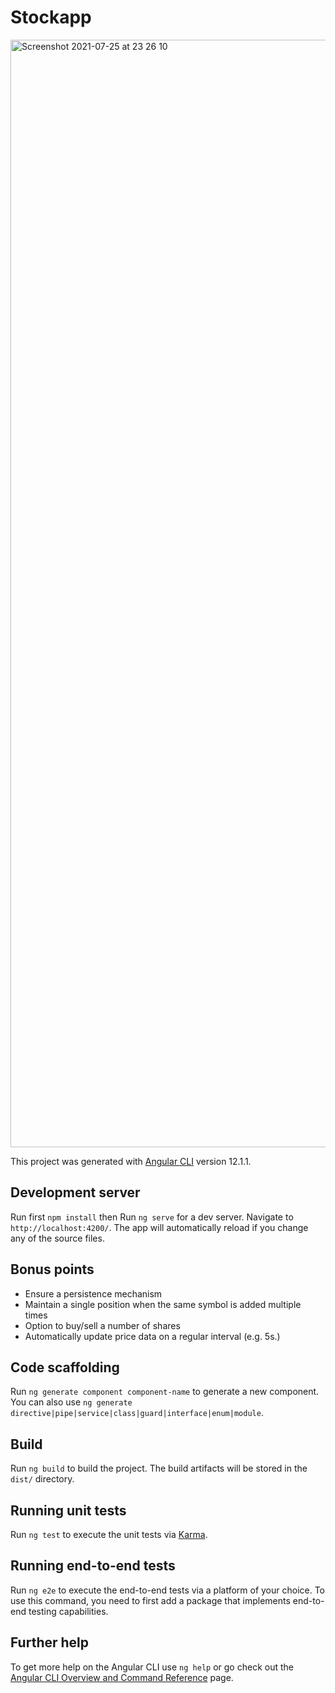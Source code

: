 # Stockapp

<img width="1772" alt="Screenshot 2021-07-25 at 23 26 10" src="https://user-images.githubusercontent.com/16503306/126913969-00682174-0f09-41af-96c8-7ee46bfed507.png">

This project was generated with [Angular CLI](https://github.com/angular/angular-cli) version 12.1.1.

## Development server

Run first `npm install` then Run `ng serve` for a dev server. Navigate to `http://localhost:4200/`. The app will automatically reload if you change any of the source files.

## Bonus points

- Ensure a persistence mechanism
- Maintain a single position when the same symbol is added multiple times
- Option to buy/sell a number of shares
- Automatically update price data on a regular interval (e.g. 5s.)

## Code scaffolding

Run `ng generate component component-name` to generate a new component. You can also use `ng generate directive|pipe|service|class|guard|interface|enum|module`.

## Build

Run `ng build` to build the project. The build artifacts will be stored in the `dist/` directory.

## Running unit tests

Run `ng test` to execute the unit tests via [Karma](https://karma-runner.github.io).

## Running end-to-end tests

Run `ng e2e` to execute the end-to-end tests via a platform of your choice. To use this command, you need to first add a package that implements end-to-end testing capabilities.

## Further help

To get more help on the Angular CLI use `ng help` or go check out the [Angular CLI Overview and Command Reference](https://angular.io/cli) page.
